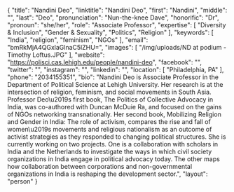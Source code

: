 {
  "title": "Nandini Deo",
  "linktitle": "Nandini Deo",
  "first": "Nandini",
  "middle": "",
  "last": "Deo",
  "pronunciation": "Nun-the-knee Dave",
  "honorific": "Dr",
  "pronoun": "she/her",
  "role": "Associate Professor",
  "expertise": [
    "Diversity & Inclusion",
    "Gender & Sexuality",
    "Politics",
    "Religion"
  ],
  "keywords": [
    "India",
    "religion",
    "feminism",
    "NGOs"
  ],
  "email": "bmRkMjA4QGxlaGlnaC5lZHU=",
  "images": [
    "/img/uploads/ND at podium - Timothy Loftus.JPG"
  ],
  "website": "https://polisci.cas.lehigh.edu/people/nandini-deo",
  "facebook": "",
  "twitter": "",
  "instagram": "",
  "linkedin": "",
  "location": [
    "Philadelphia, PA"
  ],
  "phone": "2034155351",
  "bio": "Nandini Deo is Associate Professor in the Department of Political Science at Lehigh University. Her research is at the intersection of religion, feminism, and social movements in South Asia. Professor Deo\u2019s first book, The Politics of Collective Advocacy in India, was co-authored with Duncan McDuie Ra, and focused on the gains of NGOs networking transnationally. Her second book, Mobilizing Religion and Gender in India: The role of activism, compares the rise and fall of women\u2019s movements and religious nationalism as an outcome of activist strategies as they responded to changing political structures. She is currently working on two projects. One is a collaboration with scholars in India and the Netherlands to investigate the ways in which civil society organizations in India engage in political advocacy today. The other maps how collaboration between corporations and non-governmental organizations in India is reshaping the development sector.",
  "layout": "person"
}
